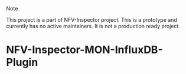> [!NOTE]  
> This project is a part of NFV-Inspector project. This is a prototype and currently has no active maintainers. It is not a production ready project.

# NFV-Inspector-MON-InfluxDB-Plugin

